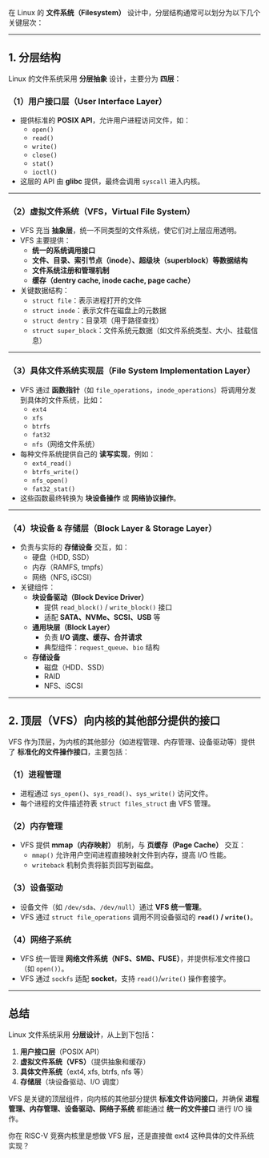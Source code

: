 在 Linux 的 **文件系统（Filesystem）** 设计中，分层结构通常可以划分为以下几个关键层次：

---

## **1. 分层结构**
Linux 的文件系统采用 **分层抽象** 设计，主要分为 **四层**：

### **（1）用户接口层（User Interface Layer）**
- 提供标准的 **POSIX API**，允许用户进程访问文件，如：
  - `open()`
  - `read()`
  - `write()`
  - `close()`
  - `stat()`
  - `ioctl()`
- 这层的 API 由 **glibc** 提供，最终会调用 `syscall` 进入内核。

---

### **（2）虚拟文件系统（VFS，Virtual File System）**
- VFS 充当 **抽象层**，统一不同类型的文件系统，使它们对上层应用透明。
- VFS 主要提供：
  - **统一的系统调用接口**
  - **文件、目录、索引节点（inode）、超级块（superblock）等数据结构**
  - **文件系统注册和管理机制**
  - **缓存（dentry cache, inode cache, page cache）**
- 关键数据结构：
  - `struct file`：表示进程打开的文件
  - `struct inode`：表示文件在磁盘上的元数据
  - `struct dentry`：目录项（用于路径查找）
  - `struct super_block`：文件系统元数据（如文件系统类型、大小、挂载信息）

---

### **（3）具体文件系统实现层（File System Implementation Layer）**
- VFS 通过 **函数指针**（如 `file_operations`，`inode_operations`）将调用分发到具体的文件系统，比如：
  - `ext4`
  - `xfs`
  - `btrfs`
  - `fat32`
  - `nfs`（网络文件系统）
- 每种文件系统提供自己的 **读写实现**，例如：
  - `ext4_read()`
  - `btrfs_write()`
  - `nfs_open()`
  - `fat32_stat()`
- 这些函数最终转换为 **块设备操作** 或 **网络协议操作**。

---

### **（4）块设备 & 存储层（Block Layer & Storage Layer）**
- 负责与实际的 **存储设备** 交互，如：
  - 硬盘（HDD, SSD）
  - 内存（RAMFS, tmpfs）
  - 网络（NFS, iSCSI）
- 关键组件：
  - **块设备驱动（Block Device Driver）**
    - 提供 `read_block()` / `write_block()` 接口
    - 适配 **SATA、NVMe、SCSI、USB** 等
  - **通用块层（Block Layer）**
    - 负责 **I/O 调度、缓存、合并请求**
    - 典型组件：`request_queue`、`bio` 结构
  - **存储设备**
    - 磁盘（HDD、SSD）
    - RAID
    - NFS、iSCSI

---

## **2. 顶层（VFS）向内核的其他部分提供的接口**
VFS 作为顶层，为内核的其他部分（如进程管理、内存管理、设备驱动等）提供了 **标准化的文件操作接口**，主要包括：

### **（1）进程管理**
- 进程通过 `sys_open()`、`sys_read()`、`sys_write()` 访问文件。
- 每个进程的文件描述符表 `struct files_struct` 由 VFS 管理。

### **（2）内存管理**
- VFS 提供 **mmap（内存映射）** 机制，与 **页缓存（Page Cache）** 交互：
  - `mmap()` 允许用户空间进程直接映射文件到内存，提高 I/O 性能。
  - `writeback` 机制负责将脏页回写到磁盘。

### **（3）设备驱动**
- 设备文件（如 `/dev/sda`、`/dev/null`）通过 **VFS 统一管理**。
- VFS 通过 `struct file_operations` 调用不同设备驱动的 **`read()` / `write()`**。

### **（4）网络子系统**
- VFS 统一管理 **网络文件系统（NFS、SMB、FUSE）**，并提供标准文件接口（如 `open()`）。
- VFS 通过 `sockfs` 适配 **socket**，支持 `read()`/`write()` 操作套接字。

---

## **总结**
Linux 文件系统采用 **分层设计**，从上到下包括：
1. **用户接口层**（POSIX API）
2. **虚拟文件系统（VFS）**（提供抽象和缓存）
3. **具体文件系统**（ext4, xfs, btrfs, nfs 等）
4. **存储层**（块设备驱动、I/O 调度）

VFS 是关键的顶层组件，向内核的其他部分提供 **标准文件访问接口**，并确保 **进程管理、内存管理、设备驱动、网络子系统** 都能通过 **统一的文件接口** 进行 I/O 操作。

你在 RISC-V 竞赛内核里是想做 VFS 层，还是直接做 ext4 这种具体的文件系统实现？
